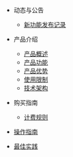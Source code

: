 

- 动态与公告
  
  - [新功能发布记录](/cpc/newfunctions/newfunctions.md)
- 产品介绍
  
  - [产品概述](/cpc/intro/description.md)
  - [产品功能](/cpc/intro/function.md)
  - [产品优势](/cpc/intro/advantages.md)
  - [使用限制](/cpc/intro/limit.md)
  - [技术架构](/cpc/intro/architecture.md)
- 购买指南
  - [计费规则](/cpc/buy/charge.md)
- [操作指南](/cpc/guide/guide.md)
- [最佳实践](/cpc/bestpractice/bestpractice.md)

